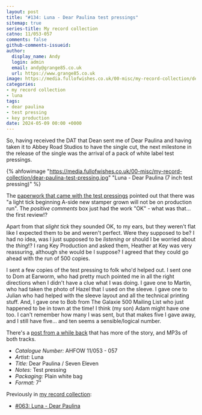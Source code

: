 ```yaml
---
layout: post
title: "#134: Luna - Dear Paulina test pressings"
sitemap: true
series-title: My record collection
catno: 11/053-057
comments: false
github-comments-issueid:
author:
  display_name: Andy
  login: admin
  email: andy@grange85.co.uk
  url: https://www.grange85.co.uk
image: https://media.fullofwishes.co.uk/00-misc/my-record-collection/dear-paulina-test-pressing.jpg
categories:
- my record collection
- luna
tags:
- dear paulina
- test pressing
- key production
date: 2024-05-09 00:00 +0000
---
```

So, having received the DAT that Dean sent me of Dear Paulina and having taken it to Abbey Road Studios to have the single cut, the next milestone in the release of the single was the arrival of a pack of white label test pressings.

{% ahfowimage "https://media.fullofwishes.co.uk/00-misc/my-record-collection/dear-paulina-test-pressing.jpg" "Luna - Dear Paulina (7 inch test pressing)" %}

The [paperwork that came with the test pressings](https://media.fullofwishes.co.uk/00-misc/my-record-collection/dear-paulina-cutting-and-test-pressing-comments.jpg) pointed out that there was "a light tick beginning A-side new stamper grown will not be on production run". The _positive comments_ box just had the work "OK" - what was that... the first review!?

Apart from that _slight tick_ they sounded OK, to my ears, but they weren't flat like I expected them to be and weren't perfect. Were they supposed to be? I had no idea, was I just supposed to be _listening_ or should I be worried about the _thing_!? I rang Key Production and asked them, Heather at Key was very reassuring, although she would be I suppose? I agreed that they could go ahead with the run of 500 copies.

I sent a few copies of the test pressing to folk who'd helped out. I sent one to Dom at Earworm, who had pretty much pointed me in all the right directions when I didn't have a clue what I was doing. I gave one to Martin, who had taken the photo of Hazel that I used on the sleeve. I gave one to Julian who had helped with the sleeve layout and all the technical printing stuff. And, I gave one to Bob from The Galaxie 500 Mailing List who just happened to be in town at the time! I think (my son) Adam might have one too. I can't remember how many I was sent, but that makes five I gave away, and I still have five... and ten seems a sensible/logical number.

There's a [post from a while back](https://www.fullofwishes.co.uk/2009/07/11/mp3-lost-tracks-6-luna-dear-paulina/) that has more of the story, and MP3s of both tracks.

 - *Catalogue Number:* AHFOW 11/053 - 057
 - *Artist:* Luna
 - *Title:* Dear Paulina / Seven Eleven
 - *Notes:* Test pressing
 - *Packaging:* Plain white bag
 - *Format:* 7"

 Previously in [my record collection](/category/my-record-collection):
  - [#063: Luna - Dear Paulina](/2023/08/24/my-record-collection-063-luna-dear-paulina/)

